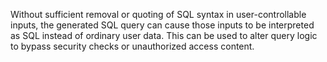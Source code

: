 Without sufficient removal or quoting of SQL syntax in user-controllable inputs, the generated SQL query can cause those
inputs to be interpreted as SQL instead of ordinary user data. This can be used to alter query logic to bypass security
checks or unauthorized access content.
